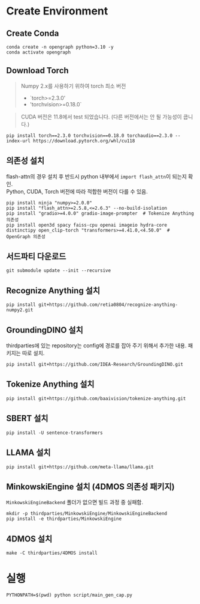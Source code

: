 # Create Environment

## Create Conda

```
conda create -n opengraph python=3.10 -y
conda activate opengraph
```

## Download Torch

> Numpy 2.x를 사용하기 위하여 torch 최소 버전
>
> - `torch>=2.3.0'
> - 'torchvision>=0.18.0`

> CUDA 버전은 11.8에서 test 되었습니다. (다른 버전에서는 안 될 가능성이 큽니다.)

```
pip install torch==2.3.0 torchvision==0.18.0 torchaudio==2.3.0 --index-url https://download.pytorch.org/whl/cu118
```

## 의존성 설치

flash-attn의 경우 설치 후 반드시 python 내부에서 `import flash_attn`이 되는지 확인.  
Python, CUDA, Torch 버전에 따라 적합한 버전이 다를 수 있음.

```
pip install ninja "numpy>=2.0.0"
pip install "flash_attn>=2.5.8,<=2.6.3" --no-build-isolation
pip install "gradio>=4.0.0" gradio-image-prompter  # Tokenize Anything 의존성
pip install open3d spacy faiss-cpu openai imageio hydra-core distinctipy open_clip-torch "transformers>=4.41.0,<4.50.0"  # OpenGraph 의존성
```

## 서드파티 다운로드

```
git submodule update --init --recursive
```

## Recognize Anything 설치

```
pip install git+https://github.com/retia0804/recognize-anything-numpy2.git
```

## GroundingDINO 설치

thirdparties에 있는 repository는 config에 경로를 잡아 주기 위해서 추가한 내용. 패키지는 따로 설치.

```
pip install git+https://github.com/IDEA-Research/GroundingDINO.git
```

## Tokenize Anything 설치

```
pip install git+https://github.com/baaivision/tokenize-anything.git
```

## SBERT 설치
```
pip install -U sentence-transformers
```

## LLAMA 설치
```
pip install git+https://github.com/meta-llama/llama.git
```

## MinkowskiEngine 설치 (4DMOS 의존성 패키지)
`MinkowskiEngineBackend` 폴더가 없으면 빌드 과정 중 실패함.
```
mkdir -p thirdparties/MinkowskiEngine/MinkowskiEngineBackend
pip install -e thirdparties/MinkowskiEngine
```

## 4DMOS 설치
```
make -C thirdparties/4DMOS install
```

# 실행

```
PYTHONPATH=$(pwd) python script/main_gen_cap.py
```